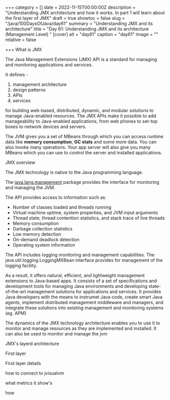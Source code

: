+++
category = []
date = 2022-11-15T00:00:00Z
description = "Understanding JMX architecture and how it works. In part 1 will learn about the first layer of JMX"
draft = true
showtoc = false
slug = "/java/100DaysOfJava/day61"
summary = "Understanding JMX and its architecture"
title = "Day 61: Understanding JMX and its architecture (Management Level) "
[cover]
alt = "day61"
caption = "day61"
image = ""
relative = false

+++
What is JMX

The Java Management Extensions (JMX) API is a standard for managing and monitoring applications and services.

It defines -

1. management architecture
2. design patterns
3. APIs
4. services

for building web-based, distributed, dynamic, and modular solutions to manage Java-enabled resources. The JMX APIs make it possible to add manageability to Java-enabled applications, from web phones to set-top boxes to network devices and servers.

The JVM gives you a set of MBeans through which you can access runtime data like **memory consumption**, **GC stats** and some more data. You can also invoke many operations. Your app server will also give you many MBeans which you can use to control the server and installed applications.

JMX overview

The JMX technology is native to the Java programming language.

The [java.lang.management](https://docs.oracle.com/javase/1.5.0/docs/api/java/lang/management/package-summary.html) package provides the interface for monitoring and managing the JVM.

The API provides access to information such as:

* Number of classes loaded and threads running
* Virtual machine uptime, system properties, and JVM input arguments
* Thread state, thread contention statistics, and stack trace of live threads
* Memory consumption
* Garbage collection statistics
* Low memory detection
* On-demand deadlock detection
* Operating system information

The API includes logging monitoring and management capabilities. The java.util.logging.LoggingMXBean interface provides for management of the logging facility.

As a result, it offers natural, efficient, and lightweight management extensions to Java-based apps. It consists of a set of specifications and development tools for managing Java environments and developing state-of-the-art management solutions for applications and services. It provides Java developers with the means to instrumet Java code, create smart Java agents, implement distributed management middleware and managers, and integrate these solutions into existing management and monitoring systems (eg. APM)

The dynamics of the JMX technology architecture enables you to use it to monitor and manage resources as they are implemented and installed. It can also be used to monitor and manage the jvm

JMX's layerd architecture

First layer

First layer details

how to connect to jvisualvm

what metrics it show's

how
